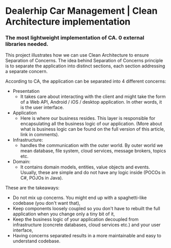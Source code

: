 # Dealerhip Car Management | Clean Architecture implementation
### The most lightweight implementation of CA. 0 external libraries needed.

This project illustrates how we can use Clean Architecture to ensure Separation of Concerns. The idea behind Separation of Concerns principle is to separate the application into distinct sections, each section addressing a separate concern.

According to CA, the application can be separated into 4 different concerns:
- Presentation
  - It takes care about interacting with the client and might take the form of a Web API, Android / iOS / desktop application. In other words, it is the user interface.
- Application
  - Here is where our business resides. This layer is responsible for encapsulating all the business logic of our application. (More about what is business  logic can be found on the full version of this article, link in comments).
- Infrastructure:
  - handles the communication with the outer world. By outer world we mean database, file system, cloud services, message brokers, topics etc.
- Domain:
  - It contains domain models, entities, value objects and events. Usually, these are simple and do not have any logic inside (POCOs in C#, POJOs in Java).

These are the takeaways:
- Do not mix up concerns. You might end up with a spaghetti-like codebase (you don't want that),
- Keep components loosely coupled so you don't have to rebuilt the full application when you change only a tiny bit of it,
- Keep the business logic of your application decoupled from infrastructure (concrete databases, cloud services etc.) and your user interface,
- Having concerns separated results in a more maintainable and easy to understand codebase.
